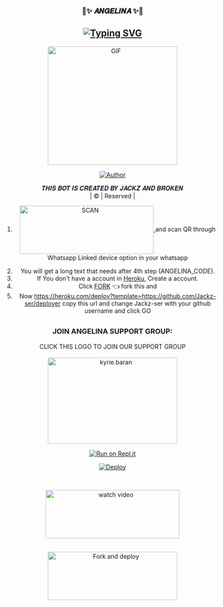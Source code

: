 <h3 align="center">💖✨️ 𝑨𝑵𝑮𝑬𝑳𝑰𝑵𝑨 ✨️💖</h3>

<div align="center">

## [![Typing SVG](https://readme-typing-svg.herokuapp.com?font=Rockstar-ExtraBold&color=F33A6A&lines=𝙒𝙀𝙇𝘾𝙊𝙈𝙀+𝙏𝙊+𝘼𝙉𝙂𝙀𝙇𝙄𝙉𝘼+𝙒𝘼+𝘽𝙊𝙏+𝙍𝙀𝙋𝙊.;𝘾𝙍𝙀𝘼𝙏𝙀𝘿+𝘽𝙔+𝙅𝘼𝘾𝙆𝙕+𝘼𝙉𝘿+𝘽𝙍𝙊𝙆𝙀𝙉;𝙏𝙃𝙄𝙎+𝙄𝙎+𝘼+𝘽𝙂𝙈+𝙎𝙏𝙄𝘾𝙆𝙀𝙍+𝘽𝙊𝙏;𝙒𝙄𝙏𝙃+𝙈𝙊𝙍𝙀+𝙁𝙀𝘼𝙏𝙐𝙍𝙀𝙎;𝙏𝙃𝘼𝙉𝙆𝙎+𝙁𝙊𝙍+𝙑𝙄𝙎𝙄𝙏𝙄𝙉𝙂+𝙊𝙐𝙍+𝙂𝙄𝙏)](https://git.io/typing-svg)

 </a>
</p>
<div align="center">
  <p align="center">
<img src="https://i.imgur.com/f4jghJZ.jpeg?cid=790b7611a48d56eec88e20cfedb2c8be6e08c0fde3f8fe72&rid=giphy.gif&ct=g.gif" alt="GIF" width="300" height="275"/>
</p>
  <p align="center">
<a href="https://github.com/Jackz-ser"><img title="Author" src="https://img.shields.io/badge/Author - Jackz and broken-cyberchekuthan/Amalser_v2?color=blue&style=for-the-badge&logo=whatsapp"></a>
</p>
</div>
<p align="center">
𝑻𝑯𝑰𝑺 𝑩𝑶𝑻 𝑰𝑺 𝑪𝑹𝑬𝑨𝑻𝑬𝑫 𝑩𝒀 𝑱𝑨𝑪𝑲𝒁 𝑨𝑵𝑫 𝑩𝑹𝑶𝑲𝑬𝑵
    <br>
       | © |
        Reserved |
    <br> 

 1) <a href="https://replit.com/@BLAICN/Angelina?v=1" target="blank"> <img align="center" alt="SCAN" height="112" width="310"/> </a> and scan QR through Whatsapp Linked device option in your whatsapp
2. You will get a long text that needs after 4th step (ANGELINA_CODE).
3. If You don't have a account in [Heroku](https://signup.heroku.com/), Create a account.
4. Click [FORK](https://github.com/Jackz-ser/deployer/fork) 👈 fork this and 
5. Now https://heroku.com/deploy?template=https://github.com/Jackz-ser/deployer copy this url and change Jackz-ser with your github username and click GO<br>
</p>

##
  <h3 align="center">JOIN ANGELINA SUPPORT GROUP:</h3>
<p align="center">
CLICK THIS LOGO TO JOIN OUR SUPPORT GROUP
    <br>
<br>
  <a href="https://chat.whatsapp.com/KkxSvESTov7AHgwaOabhwr" target="blank"><img align="center" src="https://i.imgur.com/3jHCuxq.png" alt="kyrie.baran" height="200" width="300" /></a>
</p>


<div align="center">
  
[![Run on Repl.it](https://repl.it/badge/github/quiec/whatsAlfa)](https://replit.com/@BLAICN/Angelina?v=1)

[![Deploy](https://www.herokucdn.com/deploy/button.svg)](https://github.com/Jackz-ser/deployer)
<br>
<div>
<br>
  
<a href="no links" target="blank"><img align="center" src="/language/Deploy.png" alt="watch video" height="112" width="310" /></a>
  <div>
<br>
<a href="https://github.com/Jackz-ser/deployer/fork"><img align="center" src="/language/repo.jpg" alt="Fork and deploy" height="112" width="300" /></a>
   <br>
  


